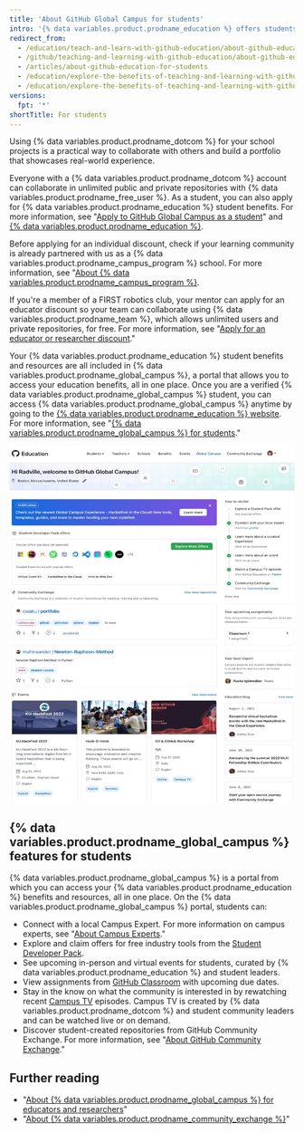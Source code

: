 ```yaml
---
title: 'About GitHub Global Campus for students'
intro: '{% data variables.product.prodname_education %} offers students real-world experience with free access to various developer tools from {% data variables.product.prodname_dotcom %}''s partners.'
redirect_from:
  - /education/teach-and-learn-with-github-education/about-github-education-for-students
  - /github/teaching-and-learning-with-github-education/about-github-education-for-students
  - /articles/about-github-education-for-students
  - /education/explore-the-benefits-of-teaching-and-learning-with-github-education/about-github-education-for-students
  - /education/explore-the-benefits-of-teaching-and-learning-with-github-education/use-github-for-your-schoolwork/about-github-education-for-students
versions:
  fpt: '*'
shortTitle: For students
---
```

Using {% data variables.product.prodname_dotcom %} for your school projects is a practical way to collaborate with others and build a portfolio that showcases real-world experience.

Everyone with a {% data variables.product.prodname_dotcom %} account can collaborate in unlimited public and private repositories with {% data variables.product.prodname_free_user %}. As a student, you can also apply for {% data variables.product.prodname_education %} student benefits. For more information, see "[Apply to GitHub Global Campus as a student](/education/explore-the-benefits-of-teaching-and-learning-with-github-education/github-global-campus-for-students/apply-to-github-global-campus-as-a-student)" and [{% data variables.product.prodname_education %}](https://education.github.com/).

Before applying for an individual discount, check if your learning community is already partnered with us as a {% data variables.product.prodname_campus_program %} school. For more information, see "[About {% data variables.product.prodname_campus_program %}](/education/explore-the-benefits-of-teaching-and-learning-with-github-education/about-github-campus-program).

If you're a member of a FIRST robotics club, your mentor can apply for an educator discount so your team can collaborate using {% data variables.product.prodname_team %}, which allows unlimited users and private repositories, for free. For more information, see "[Apply for an educator or researcher discount](/education/explore-the-benefits-of-teaching-and-learning-with-github-education/apply-for-an-educator-or-researcher-discount)."

Your {% data variables.product.prodname_education %} student benefits and resources are all included in {% data variables.product.prodname_global_campus %}, a portal that allows you to access your education benefits, all in one place. Once you are a verified {% data variables.product.prodname_global_campus %} student, you can access {% data variables.product.prodname_global_campus %} anytime by going to the [{% data variables.product.prodname_education %} website](https://education.github.com). For more information, see "[{% data variables.product.prodname_global_campus %} for students](#github-global-campus-for-students)."

![{% data variables.product.prodname_global_campus %} portal for students](/assets/images/help/education/global-campus-portal-students.png)

## {% data variables.product.prodname_global_campus %} features for students

{% data variables.product.prodname_global_campus %} is a portal from which you can access your {% data variables.product.prodname_education %} benefits and resources, all in one place. On the {% data variables.product.prodname_global_campus %} portal, students can:
- Connect with a local Campus Expert. For more information on campus experts, see "[About Campus Experts](/education/explore-the-benefits-of-teaching-and-learning-with-github-education/use-github-at-your-educational-institution/about-campus-experts)."
- Explore and claim offers for free industry tools from the [Student Developer Pack](https://education.github.com/pack).
- See upcoming in-person and virtual events for students, curated by {% data variables.product.prodname_education %} and student leaders.
- View assignments from [GitHub Classroom](https://classroom.github.com/) with upcoming due dates.
- Stay in the know on what the community is interested in by rewatching recent [Campus TV](https://www.twitch.tv/githubeducation) episodes. Campus TV is created by {% data variables.product.prodname_dotcom %} and student community leaders and can be watched live or on demand.
- Discover student-created repositories from GitHub Community Exchange. For more information, see "[About GitHub Community Exchange](/education/explore-the-benefits-of-teaching-and-learning-with-github-education/github-global-campus-for-students/about-github-community-exchange)."

## Further reading

- "[About {% data variables.product.prodname_global_campus %} for educators and researchers](/education/explore-the-benefits-of-teaching-and-learning-with-github-education/github-global-campus-for-educators-and-researchers/about-github-global-campus-for-educators-and-researchers)"
- "[About {% data variables.product.prodname_community_exchange %}](/education/explore-the-benefits-of-teaching-and-learning-with-github-education/use-github-for-your-schoolwork/about-github-community-exchange)"
